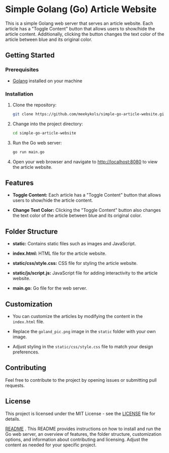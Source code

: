 

# Simple Golang (Go) Article Website

This is a simple Golang web server that serves an article website. Each article has a "Toggle Content" button that allows users to show/hide the article content. Additionally, clicking the button changes the text color of the article between blue and its original color.

## Getting Started

### Prerequisites

- [Golang](https://golang.org/) installed on your machine

### Installation

1. Clone the repository:

   ```bash
   git clone https://github.com/meekykols/simple-go-article-website.git
   ```

2. Change into the project directory:

   ```bash
   cd simple-go-article-website
   ```

3. Run the Go web server:

   ```bash
   go run main.go
   ```

4. Open your web browser and navigate to [http://localhost:8080](http://localhost:8080) to view the article website.

## Features

- **Toggle Content:** Each article has a "Toggle Content" button that allows users to show/hide the article content.

- **Change Text Color:** Clicking the "Toggle Content" button also changes the text color of the article between blue and its original color.

## Folder Structure

- **static:** Contains static files such as images and JavaScript.

- **index.html:** HTML file for the article website.

- **static/css/style.css:** CSS file for styling the article website.

- **static/js/script.js:** JavaScript file for adding interactivity to the article website.

- **main.go:** Go file for the web server.

## Customization

- You can customize the articles by modifying the content in the `index.html` file.

- Replace the `goland_pic.png` image in the `static` folder with your own image.

- Adjust styling in the `static/css/style.css` file to match your design preferences.

## Contributing

Feel free to contribute to the project by opening issues or submitting pull requests.

## License

This project is licensed under the MIT License - see the [LICENSE](https://github.com/meekykols/simple-go-article-website/blob/main/LICENSE) file for details.


 [README](https://github.com/meekykols/simple-go-article-website/blob/main/README.md) . This README provides instructions on how to install and run the Go web server, an overview of features, the folder structure, customization options, and information about contributing and licensing. Adjust the content as needed for your specific project.
